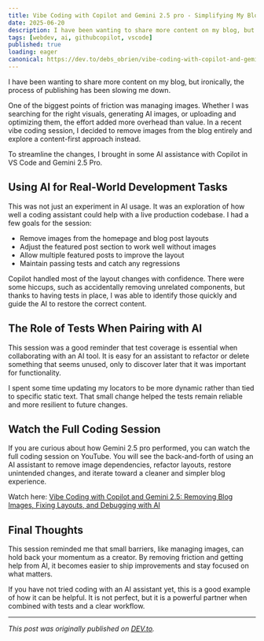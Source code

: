 ```yaml
---
title: Vibe Coding with Copilot and Gemini 2.5 pro - Simplifying My Blog with AI-Assisted Refactoring
date: 2025-06-20
description: I have been wanting to share more content on my blog, but ironically, the process of publishing has been slowing me down. In a recent vibe coding session, I decided to remove images from the blog entirely and explore a content-first approach with AI assistance.
tags: [webdev, ai, githubcopilot, vscode]
published: true
loading: eager
canonical: https://dev.to/debs_obrien/vibe-coding-with-copilot-and-gemini-25-pro-simplifying-my-blog-with-ai-assisted-refactoring-3033
---
```


I have been wanting to share more content on my blog, but ironically, the process of publishing has been slowing me down.

One of the biggest points of friction was managing images. Whether I was searching for the right visuals, generating AI images, or uploading and optimizing them, the effort added more overhead than value. In a recent vibe coding session, I decided to remove images from the blog entirely and explore a content-first approach instead.

To streamline the changes, I brought in some AI assistance with Copilot in VS Code and Gemini 2.5 Pro.

## Using AI for Real-World Development Tasks

This was not just an experiment in AI usage. It was an exploration of how well a coding assistant could help with a live production codebase. I had a few goals for the session:

- Remove images from the homepage and blog post layouts
- Adjust the featured post section to work well without images
- Allow multiple featured posts to improve the layout
- Maintain passing tests and catch any regressions

Copilot handled most of the layout changes with confidence. There were some hiccups, such as accidentally removing unrelated components, but thanks to having tests in place, I was able to identify those quickly and guide the AI to restore the correct content.

## The Role of Tests When Pairing with AI

This session was a good reminder that test coverage is essential when collaborating with an AI tool. It is easy for an assistant to refactor or delete something that seems unused, only to discover later that it was important for functionality.

I spent some time updating my locators to be more dynamic rather than tied to specific static text. That small change helped the tests remain reliable and more resilient to future changes.

## Watch the Full Coding Session

If you are curious about how Gemini 2.5 pro performed, you can watch the full coding session on YouTube. You will see the back-and-forth of using an AI assistant to remove image dependencies, refactor layouts, restore unintended changes, and iterate toward a cleaner and simpler blog experience.

Watch here: [Vibe Coding with Copilot and Gemini 2.5: Removing Blog Images, Fixing Layouts, and Debugging with AI](https://www.youtube.com/watch?v=wqhnjI131rk)

## Final Thoughts

This session reminded me that small barriers, like managing images, can hold back your momentum as a creator. By removing friction and getting help from AI, it becomes easier to ship improvements and stay focused on what matters.

If you have not tried coding with an AI assistant yet, this is a good example of how it can be helpful. It is not perfect, but it is a powerful partner when combined with tests and a clear workflow.

---

*This post was originally published on [DEV.to](https://dev.to/debs_obrien/vibe-coding-with-copilot-and-gemini-25-pro-simplifying-my-blog-with-ai-assisted-refactoring-3033).*
